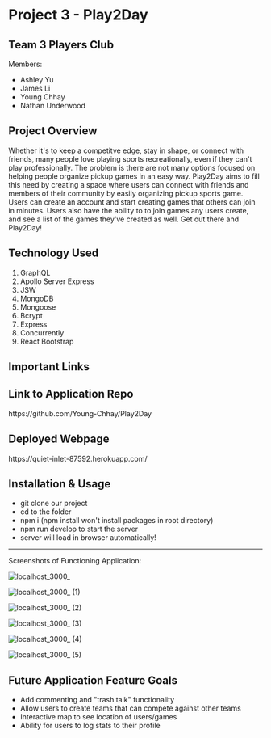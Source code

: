 # Project 3 - Play2Day 

Team 3 Players Club
---------------------
Members:
- Ashley Yu
- James Li 
- Young Chhay
- Nathan Underwood 

Project Overview
---------------------
Whether it's to keep a competitve edge, stay in shape, or connect with friends, many people love playing sports recreationally, even if they can't play professionally. The problem is there are not many options focused on helping people organize pickup games in an easy way. Play2Day aims to fill this need by creating a space where users can connect with friends and members of their community by easily organizing pickup sports game. Users can create an account and start creating games that others can join in minutes. Users also have the ability to to join games any users create, and see a list of the games they've created as well. Get out there and Play2Day!  

Technology Used
---------------------
1. GraphQL
2. Apollo Server Express
3. JSW
4. MongoDB
5. Mongoose
6. Bcrypt
7. Express
8. Concurrently 
9. React Bootstrap


Important Links
---------------------

Link to Application Repo
---------------------
<p> https://github.com/Young-Chhay/Play2Day</p>

Deployed Webpage
---------------------
<p>https://quiet-inlet-87592.herokuapp.com/</p>


Installation & Usage
---------------------
- git clone our project
- cd to the folder
- npm i (npm install won't install packages in root directory) 
- npm run develop to start the server
- server will load in browser automatically!

---------------------

Screenshots of Functioning Application:
<p>
  
  ![localhost_3000_](https://user-images.githubusercontent.com/98553537/208537212-3a043cad-507d-4ee6-b609-d44a423b81e6.png)
  
  ![localhost_3000_ (1)](https://user-images.githubusercontent.com/98553537/208537260-c0b1ad05-2d0d-4753-8a17-e5bd1d5a84a3.png)
  
![localhost_3000_ (2)](https://user-images.githubusercontent.com/98553537/208537335-b68e1377-9bb8-44e5-83fb-6999e8b91e93.png)
  
  ![localhost_3000_ (3)](https://user-images.githubusercontent.com/98553537/208537354-a614635e-92ba-4c1c-9ec3-74048d6ec878.png)

  
![localhost_3000_ (4)](https://user-images.githubusercontent.com/98553537/208537383-7b2f6fe0-710a-4c60-a6d8-4d1a15d72ec2.png)
  
  
![localhost_3000_ (5)](https://user-images.githubusercontent.com/98553537/208537407-1412d467-c2f9-4629-8d08-4488dbb84991.png)


</p>



Future Application Feature Goals
---------------------
- Add commenting and "trash talk" functionality
- Allow users to create teams that can compete against other teams 
- Interactive map to see location of users/games
- Ability for users to log stats to their profile 
